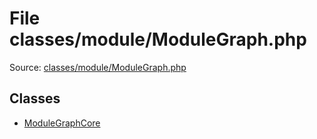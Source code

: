 File classes/module/ModuleGraph.php
=========
Source: [classes/module/ModuleGraph.php](https://github.com/PrestaShop/PrestaShop/blob/1.6.1.1/classes/module/ModuleGraph.php)


Classes
-------

* [ModuleGraphCore](class.ModuleGraphCore)

